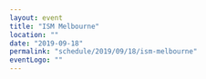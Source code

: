 ```yaml
---
layout: event
title: "ISM Melbourne"
location: ""
date: "2019-09-18"
permalink: "schedule/2019/09/18/ism-melbourne"
eventLogo: ""
---
```

